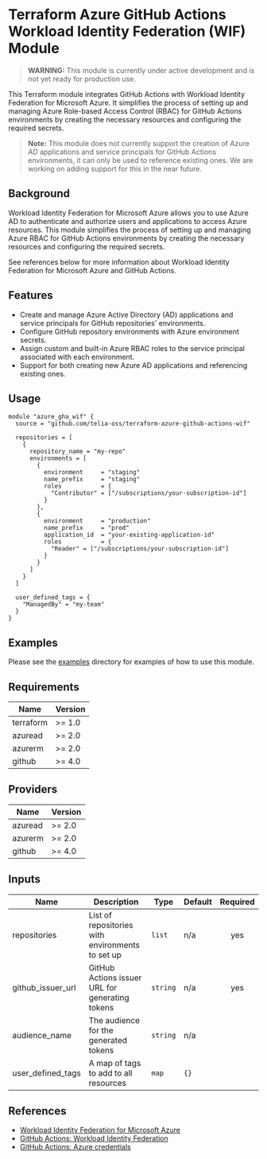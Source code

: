 # Terraform Azure GitHub Actions Workload Identity Federation (WIF) Module

> **WARNING:** This module is currently under active development and is not yet ready for production use.

This Terraform module integrates GitHub Actions with Workload Identity Federation for Microsoft Azure. It simplifies the process of setting up and managing Azure Role-based Access Control (RBAC) for GitHub Actions environments by creating the necessary resources and configuring the required secrets.

> **Note:** This module does not currently support the creation of Azure AD applications and service principals for GitHub Actions environments, it can only be used to reference existing ones. We are working on adding support for this in the near future.

## Background

Workload Identity Federation for Microsoft Azure allows you to use Azure AD to authenticate and authorize users and applications to access Azure resources. This module simplifies the process of setting up and managing Azure RBAC for GitHub Actions environments by creating the necessary resources and configuring the required secrets.

See references below for more information about Workload Identity Federation for Microsoft Azure and GitHub Actions.

## Features

- Create and manage Azure Active Directory (AD) applications and service principals for GitHub repositories' environments.
- Configure GitHub repository environments with Azure environment secrets.
- Assign custom and built-in Azure RBAC roles to the service principal associated with each environment.
- Support for both creating new Azure AD applications and referencing existing ones.

## Usage

```hcl
module "azure_gha_wif" {
  source = "github.com/telia-oss/terraform-azure-github-actions-wif"

  repositories = [
    {
      repository_name = "my-repo"
      environments = [
        {
          environment     = "staging"
          name_prefix     = "staging"
          roles           = {
            "Contributor" = ["/subscriptions/your-subscription-id"]
          }
        },
        {
          environment     = "production"
          name_prefix     = "prod"
          application_id  = "your-existing-application-id"
          roles           = {
            "Reader" = ["/subscriptions/your-subscription-id"]
          }
        }
      ]
    }
  ]

  user_defined_tags = {
    "ManagedBy" = "my-team"
  }
}
```

## Examples

Please see the [examples](./examples) directory for examples of how to use this module.

## Requirements

| Name      | Version |
| --------- | ------- |
| terraform | >= 1.0  |
| azuread   | >= 2.0  |
| azurerm   | >= 2.0  |
| github    | >= 4.0  |

## Providers

| Name    | Version |
| ------- | ------- |
| azuread | >= 2.0  |
| azurerm | >= 2.0  |
| github  | >= 4.0  |

## Inputs

| Name              | Description                                      | Type     | Default | Required |
| ----------------- | ------------------------------------------------ | -------- | ------- | :------: |
| repositories      | List of repositories with environments to set up | `list`   | n/a     |   yes    |
| github_issuer_url | GitHub Actions issuer URL for generating tokens  | `string` | n/a     |   yes    |
| audience_name     | The audience for the generated tokens            | `string` | n/a     |          |
| user_defined_tags | A map of tags to add to all resources            | `map`    | `{}`    |          |

## References

- [Workload Identity Federation for Microsoft Azure](https://docs.microsoft.com/en-us/azure/active-directory/develop/howto-convert-app-to-be-workload-identity)
- [GitHub Actions: Workload Identity Federation](https://docs.github.com/en/actions/deployment/security-hardening-your-deployments/configuring-workload-identity-federation-for-azure)
- [GitHub Actions: Azure credentials](https://docs.github.com/en/actions/deployment/security-hardening-your-deployments/configuring-azure-credentials-for-github-actions)
